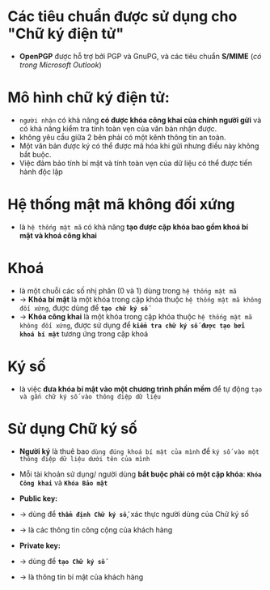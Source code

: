 # Các tiêu chuẩn được sử dụng cho "Chữ ký điện tử"
* **OpenPGP** được hỗ trợ bởi PGP và GnuPG, và các tiêu chuẩn **S/MIME** (_có trong Microsoft Outlook_)

# Mô hình chữ ký điện tử:
* `người nhận` có khả năng **có được khóa công khai của chính người gửi** và có khả năng kiểm tra tính toàn vẹn của văn bản nhận được.
* không yêu cầu giữa 2 bên phải có một kênh thông tin an toàn. 
* Một văn bản được ký có thể được mã hóa khi gửi nhưng điều này không bắt buộc. 
* Việc đảm bảo tính bí mật và tính toàn vẹn của dữ liệu có thể được tiến hành độc lập

# Hệ thống mật mã không đối xứng
* là `hệ thống mật mã` có khả năng **tạo được cặp khóa bao gồm khoá bí mật và khoá công khai**

# Khoá
* là một chuỗi các số nhị phân (0 và 1) dùng trong `hệ thống mật mã`
* -> **Khóa bí mật** là một khóa trong cặp khóa thuộc `hệ thống mật mã không đối xứng`, được dùng để **`tạo chữ ký số`**
* -> **Khóa công khai** là một khóa trong cặp khóa thuộc `hệ thống mật mã không đối xứng`, được sử dụng để **`kiểm tra chữ ký số được tạo bởi khoá bí mật`** tương ứng trong cặp khoá 

# Ký số
* là việc **đưa khóa bí mật vào một chương trình phần mềm** để tự động `tạo và gắn chữ ký số vào thông điệp dữ liệu`

# Sử dụng Chữ ký số
* **Người ký** là thuê bao `dùng đúng khoá bí mật của mình` để `ký số vào một thông điệp dữ liệu dưới tên của mình`

* Mỗi tài khoản sử dụng/ người dùng **bắt buộc phải có một cặp khóa**: **`Khóa Công khai`** và **`Khóa Bảo mật`**
* **Public key:** 
* -> dùng để **`thẩm định Chữ ký số`**, xác thực người dùng của Chữ ký số
* -> là các thông tin công cộng của khách hàng 
* **Private key:** 
* -> dùng để **`tạo Chữ ký số`**
* -> là thông tin bí mật của khách hàng


 
